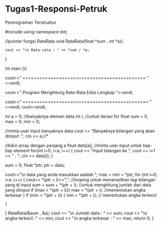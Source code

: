 # Tugas1-Responsi-Petruk
Pemrograman Terstruktur

#include <iostream>
using namespace std;

//pointer fungsi RataRata
void RataRata(float *sum , int *a){
	
	cout << "\n Rata-rata : " << *sum / *a;
	
}

int main (){

cout<<" ============================================ "<<endl;

cout<<"  Program Menghitung Rata-Rata Edisi Lengkap "<<endl;

cout<<" ============================================= "<<endl;
cout<<endl;

int a = 0; //banyaknya elemen data
int i; //untuk iterasi for
float sum = 0, max = 0, min = 0; 

//minta user input banyaknya data
cout << "Banyaknya bilangan yang akan diinput :";
cin >> a;//*

//bikin array dengan panjang a
float data[a];
//minta user input untuk tiap-tiap element
for(int i=0; i<a; i++) {
    cout << "Input bilangan ke ";
    cout << i+1 << " : ";
    cin >> data[i];
}

sum = 0;
float *ptr;
ptr = data; 

cout<<"\n data yang anda masukkan adalah ";
max = min = *ptr;
for (int i=0; i<a ;i++) {
	cout<< *(ptr + i)<<","; //looping untuk menampilkan lagi bilangan yang di input
	sum = sum + *(ptr + i); //untuk menghitung jumlah dari data yang diinput
	if (max < *(ptr + i)){
		max = *(ptr + i); //menentukan angka terbesar
	}
       if (min > *(ptr + i)) {
      min = *(ptr + i); // menentukan angka terkecil
      
    }
}
RataRata(&sum , &a);
cout << "\n Jumlah data : " << sum;
cout << "\n angka terkecil :" << min;
cout << "\n angka terbesar : " << max;
return 0;
}

